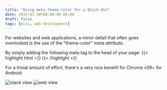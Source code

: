 ```yaml
---
title: "Using meta theme-color for a Quick Win"
date: 2015-01-30T00:00:00-05:00
draft: false
tags: [misc, web-development]
---
```


For websites and web applications, a minor detail that often goes overlooked is the use of the
"theme-color" meta attribute.

<!--more-->

By simply adding the following meta tag to the head of your page:
{{< highlight html >}}
<meta name="theme-color" content="#795548" />
{{< /highlight >}}

For a trivial amount of effort, there's a very nice benefit for Chrome v39+ for Android:

![stack view](../images/1.png)
![web view](../images/2.png)
